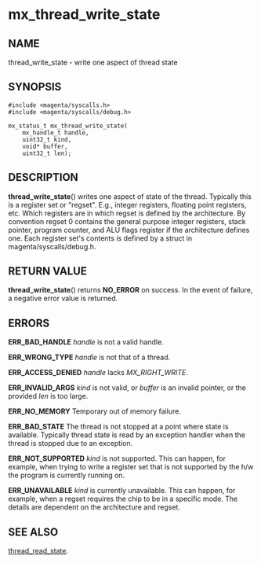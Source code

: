 # mx_thread_write_state

## NAME

thread_write_state - write one aspect of thread state

## SYNOPSIS

```
#include <magenta/syscalls.h>
#include <magenta/syscalls/debug.h>

mx_status_t mx_thread_write_state(
    mx_handle_t handle,
    uint32_t kind,
    void* buffer,
    uint32_t len);
```

## DESCRIPTION

**thread_write_state**() writes one aspect of state of the thread.
Typically this is a register set or "regset".
E.g., integer registers, floating point registers, etc.
Which registers are in which regset is defined by the architecture.
By convention regset 0 contains the general purpose integer registers,
stack pointer, program counter, and ALU flags register if the architecture
defines one. Each register set's contents is defined by a struct in
magenta/syscalls/debug.h.

## RETURN VALUE

**thread_write_state**() returns **NO_ERROR** on success.
In the event of failure, a negative error value is returned.

## ERRORS

**ERR_BAD_HANDLE**  *handle* is not a valid handle.

**ERR_WRONG_TYPE**  *handle* is not that of a thread.

**ERR_ACCESS_DENIED**  *handle* lacks *MX_RIGHT_WRITE*.

**ERR_INVALID_ARGS**  *kind* is not valid,
or *buffer* is an invalid pointer,
or the provided *len* is too large.

**ERR_NO_MEMORY**  Temporary out of memory failure.

**ERR_BAD_STATE**  The thread is not stopped at a point where state
is available. Typically thread state is read by an exception handler
when the thread is stopped due to an exception.

**ERR_NOT_SUPPORTED**  *kind* is not supported.
This can happen, for example, when trying to write a register set that
is not supported by the h/w the program is currently running on.

**ERR_UNAVAILABLE**  *kind* is currently unavailable.
This can happen, for example, when a regset requires the chip to be
in a specific mode. The details are dependent on the architecture
and regset.

## SEE ALSO

[thread_read_state](thread_read_state.md).
